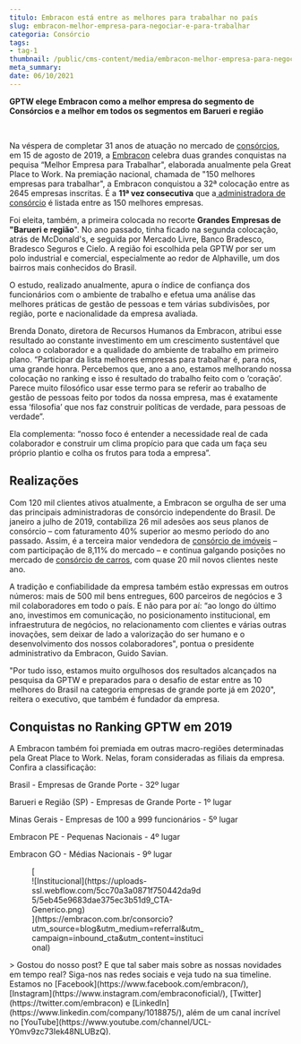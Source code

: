 ```yaml
---
titulo: Embracon está entre as melhores para trabalhar no país
slug: embracon-melhor-empresa-para-negociar-e-para-trabalhar
categoria: Consórcio
tags:
- tag-1
thumbnail: /public/cms-content/media/embracon-melhor-empresa-para-negociar-e-para-trabalhar.jpg
meta_summary: 
date: 06/10/2021
---
```

**GPTW elege Embracon como a melhor empresa do segmento de Consórcios e a melhor em todos os segmentos em Barueri e região**

‍

Na véspera de completar 31 anos de atuação no mercado de [consórcios](https://www.embracon.com.br/), em 15 de agosto de 2019, a [Embracon](https://www.embracon.com.br/a-embracon) celebra duas grandes conquistas na pequisa “Melhor Empresa para Trabalhar", elaborada anualmente pela Great Place to Work. Na premiação nacional, chamada de "150 melhores empresas para trabalhar", a Embracon conquistou a 32ª colocação entre as 2645 empresas inscritas. É a **11ª vez consecutiva** que a[ administradora de consórcio](https://www.embracon.com.br/) é listada entre as 150 melhores empresas.

Foi eleita, também, a primeira colocada no recorte **Grandes Empresas de "Barueri e região**". No ano passado, tinha ficado na segunda colocação, atrás de McDonald's, e seguida por Mercado Livre, Banco Bradesco, Bradesco Seguros e Cielo. A região foi escolhida pela GPTW por ser um polo industrial e comercial, especialmente ao redor de Alphaville, um dos bairros mais conhecidos do Brasil.

O estudo, realizado anualmente, apura o índice de confiança dos funcionários com o ambiente de trabalho e efetua uma análise das melhores práticas de gestão de pessoas e tem várias subdivisões, por região, porte e nacionalidade da empresa avaliada.

Brenda Donato, diretora de Recursos Humanos da Embracon, atribui esse resultado ao constante investimento em um crescimento sustentável que coloca o colaborador e a qualidade do ambiente de trabalho em primeiro plano. “Participar da lista melhores empresas para trabalhar é, para nós, uma grande honra. Percebemos que, ano a ano, estamos melhorando nossa colocação no ranking e isso é resultado do trabalho feito com o ‘coração’. Parece muito filosófico usar esse termo para se referir ao trabalho de gestão de pessoas feito por todos da nossa empresa, mas é exatamente essa ‘filosofia’ que nos faz construir políticas de verdade, para pessoas de verdade”.

Ela complementa: “nosso foco é entender a necessidade real de cada colaborador e construir um clima propício para que cada um faça seu próprio plantio e colha os frutos para toda a empresa”.

Realizações
-----------

Com 120 mil clientes ativos atualmente, a Embracon se orgulha de ser uma das principais administradoras de consórcio independente do Brasil. De janeiro a julho de 2019, contabiliza 26 mil adesões aos seus planos de consórcio – com faturamento 40% superior ao mesmo período do ano passado. Assim, é a terceira maior vendedora de [consórcio de imóveis](https://www.embracon.com.br/consorcio-de-imoveis) – com participação de 8,11% do mercado – e continua galgando posições no mercado de [consórcio de carros](https://www.embracon.com.br/consorcio-de-carros), com quase 20 mil novos clientes neste ano.

A tradição e confiabilidade da empresa também estão expressas em outros números: mais de 500 mil bens entregues, 600 parceiros de negócios e 3 mil colaboradores em todo o país. E não para por aí: “ao longo do último ano, investimos em comunicação, no posicionamento institucional, em infraestrutura de negócios, no relacionamento com clientes e várias outras inovações, sem deixar de lado a valorização do ser humano e o desenvolvimento dos nossos colaboradores", pontua o presidente administrativo da Embracon, Guido Savian.

"Por tudo isso, estamos muito orgulhosos dos resultados alcançados na pesquisa da GPTW e preparados para o desafio de estar entre as 10 melhores do Brasil na categoria empresas de grande porte já em 2020", reitera o executivo, que também é fundador da empresa.

Conquistas no Ranking GPTW em 2019
----------------------------------

A Embracon também foi premiada em outras macro-regiões determinadas pela Great Place to Work. Nelas, foram consideradas as filiais da empresa. Confira a classificação:

Brasil - Empresas de Grande Porte - 32º lugar

Barueri e Região (SP) - Empresas de Grande Porte - 1º lugar

Minas Gerais - Empresas de 100 a 999 funcionários - 5º lugar

Embracon PE - Pequenas Nacionais - 4º lugar

Embracon GO - Médias Nacionais - 9º lugar

<figure class="w-richtext-figure-type-image w-richtext-align-center" style="max-width:310px">[<div>![Institucional](https://uploads-ssl.webflow.com/5cc70a3a0871f750442da9d5/5eb45e9683dae375ec3b51d9_CTA-Generico.png)</div>](https://embracon.com.br/consorcio?utm_source=blog&utm_medium=referral&utm_campaign=inbound_cta&utm_content=institucional)</figure>> Gostou do nosso post? E que tal saber mais sobre as nossas novidades em tempo real? Siga-nos nas redes sociais e veja tudo na sua timeline. Estamos no [Facebook](https://www.facebook.com/embracon/), [Instagram](https://www.instagram.com/embraconoficial/), [Twitter](https://twitter.com/embracon) e [LinkedIn](https://www.linkedin.com/company/1018875/), além de um canal incrível no [YouTube](https://www.youtube.com/channel/UCL-Y0mv9zc73Iek48NLUBzQ).
